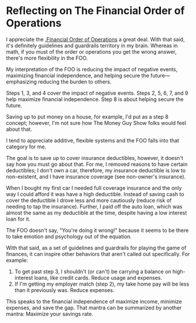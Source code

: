 # Reflecting on The Financial Order of Operations

I appreciate the [.Financial Order of Operations](FOO) a great deal. With that said, it's definitely guidelines and guardrails territory in my brain. Whereas in math, if you must of the order or operations you get the wrong answer, there's more flexibility in the FOO.

My interpretation of the FOO is reducing the impact of negative events, maximizing financial independence, and helping secure the future—emphasizing reducing the burden to others.

Steps 1, 3, and 4 cover the impact of negative events. Steps 2, 5, 6, 7, and 9 help maximize financial independence. Step 8 is about helping secure the future.

Saving up to put money on a house, for example, I'd put as a step 8 concept; however, I'm not sure how The Money Guy Show folks would feel about that.

I tend to appreciate additive, flexible systems and the FOO falls into that category for me.

The goal is to save up to cover insurance deductibles, however, it doesn't say how you must go about that. For me, I removed reasons to have certain deductibles; I don't own a car, therefore, my insurance deductible is low to non-existent, and I have insurance coverage (see non-owner's insurance). 

When I bought my first car I needed full coverage insurance and the only way I could afford it was have a high deductible. Instead of saving cash to cover the deductible I drove less and more cautiously (reduce risk of needing to tap the insurance). Further, I paid off the auto loan, which was almost the same as my deductible at the time, despite having a low interest loan for it.

The FOO doesn't say, "You're doing it wrong!" because it seems to be there to take emotion and psychology out of the equation.

With that said, as a set of guidelines and guardrails for playing the game of finances, it can inspire other behaviors that aren't called out specifically. For example:

1. To get past step 3, I shouldn't (or can't) be carrying a balance on high-interest loans, like credit cards. Reduce usage and expenses.
2. If I'm getting my employer match (step 2), my take home pay will be less than it previously was. Reduce expenses.

This speaks to the financial independence of maximize income, minimize expenses, and save the gap. That mantra can be summarized by another mantra: Maximize your savings rate.
